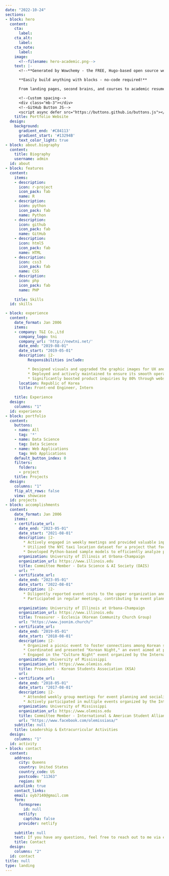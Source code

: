 ```yaml
---
date: "2022-10-24"
sections:
- block: hero
  content:
    cta:
      label: 
    cta_alt:
      label: 
    cta_note:
      label: 
    image:
      <!--filename: hero-academic.png-->
    text: |-
      <!--**Generated by Wowchemy - the FREE, Hugo-based open source website builder trusted by 500,000+ sites.**

      **Easily build anything with blocks - no-code required!**

      From landing pages, second brains, and courses to academic resumés, conferences, and tech blogs. -->

      <!--Custom spacing-->
      <div class="mb-3"></div>
      <!--GitHub Button JS-->
      <script async defer src="https://buttons.github.io/buttons.js"></script>
    title: Portfolio Website
  design:
    background:
      gradient_end: '#C84113'
      gradient_start: '#13294B'
      text_color_light: true
- block: about.biography
  content:
    title: Biography
    username: admin
  id: about
- block: features
  content:
    items:
    - description:
      icon: r-project
      icon_pack: fab
      name: R
    - description:
      icon: python
      icon_pack: fab
      name: Python
    - description:
      icon: github
      icon_pack: fab
      name: GitHub
    - description:
      icon: html5
      icon_pack: fab
      name: HTML
    - description:
      icon: css3
      icon_pack: fab
      name: CSS
    - description:
      icon: php
      icon_pack: fab
      name: PHP
    
    title: Skills
  id: skills

- block: experience
  content:
    date_format: Jan 2006
    items:
    - company: T&I Co.,Ltd
      company_logo: tni
      company_url: 'http://newtni.net/'
      date_end: "2019-08-01"
      date_start: "2019-05-01"
      description: |2-
          Responsibilities include:

          * Designed visuals and upgraded the graphic images for UX and UI on the company’s website with an outsourcing vendor
          * Deployed and actively maintained to ensure its smooth operation and optimal performance
          * Significantly boosted product inquiries by 80% through website enhancements, resulting in increased sales growth
      location: Republic of Korea
      title: Front-end Engineer, Intern
  
    title: Experience
  design:
    columns: "1"
  id: experience
- block: portfolio
  content:
    buttons:
    - name: All
      tag: '*'
    - name: Data Science
      tag: Data Science
    - name: Web Applications
      tag: Web Applications
    default_button_index: 0
    filters:
      folders:
      - project
    title: Projects
  design:
    columns: "1"
    flip_alt_rows: false
    view: showcase
  id: projects
- block: accomplishments
  content:
    date_format: Jan 2006
    items:
    - certificate_url:
      date_end: "2023-05-01"
      date_start: "2021-08-01"
      description: |2-
        * Actively engaged in weekly meetings and provided valuable input on event planning to encourage harmonious collaboration within the organization.
        * Utilized the NYC taxi location dataset for a project that focused on visualizing taxi movements to facilitate better understanding.
        * Developed Python-based sample models to efficiently analyze primary data from a research paper on gully erosion, then conducting data processing, analysis, model implementation, and result visualization with tools like Seaborn, Matplotlib, Geopandas, and Rasterio to gain valuable insights into gully erosion patterns.
      organization: University of Illinois at Urbana-Champaign
      organization_url: https://www.illinois.edu
      title: Committee Member - Data Science & AI Society (DAIS)
      url: ""
    - certificate_url:
      date_end: "2023-05-01"
      date_start: "2022-08-01"
      description: |2-
        * Diligently reported event costs to the upper organization and maintained the organization's accounting books with precision as a treasurer.
        * Participated in regular meetings, contributing to event planning and organization, ensuring a smooth flow of organizational activities. 
 
      organization: University of Illinois at Urbana-Champaign
      organization_url: https://www.illinois.edu
      title: Treasurer - Ecclesia (Korean Community Church Group)
      url: "https://www.joonim.church/"
    - certificate_url: 
      date_end: "2019-05-01"
      date_start: "2018-08-01"
      description: |2-
        * Organized a picnic event to foster connections among Korean students at the University of Mississippi, and facilitating interactions with non-Korean students through engaging programs and activities.
        * Coordinated and presented "Korean Night," an event aimed at promoting Korean culture to students and faculty, as part of the Korean Language Program hosted by the Department of Modern Languages.
        * Engaged in the "Culture Night" event organized by the International & American Student Alliance (IASA), where operated a "Korea" booth, offering traditional Korean cuisine and providing insights into Korean culture to attendees.
      organization: University of Mississippi
      organization_url: https://www.olemiss.edu
      title: President - Korean Students Association (KSA)
      url: 
    - certificate_url:
      date_end: "2018-05-01"
      date_start: "2017-08-01"
      description: |2-
        * Attended weekly group meetings for event planning and socializing with board members.
        * Actively participated in multiple events organized by the International & American Student Alliance (IASA).
      organization: University of Mississippi
      organization_url: https://www.olemiss.edu
      title: Committee Member - International & American Student Alliance (IASA)
      url: "https://www.facebook.com/olemissiasa/"
    subtitle: null
    title: Leadership & Extracurricular Activities
  design:
    columns: "1"
  id: activity
- block: contact
  content:
    address:
      city: Queens
      country: United States
      country_code: US
      postcode: "11363"
      region: NY
    autolink: true
    contact_links:
    email: oyb7140@gmail.com
    form:
      formspree:
        id: null
      netlify:
        captcha: false
      provider: netlify
    
    subtitle: null
    text: If you have any questions, feel free to reach out to me via either E-mail or LinkedIn! Thank you😊
    title: Contact
  design:
    columns: "2"
  id: contact
title: null
type: landing
---
```


